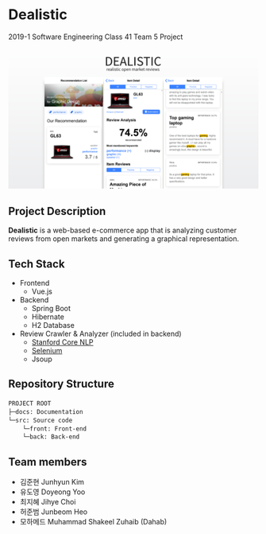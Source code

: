 # Dealistic

2019-1 Software Engineering Class 41 Team 5 Project

![splash](screenshots/splash.png)

## Project Description

**Dealistic** is a web-based e-commerce app that is analyzing customer reviews from open markets and generating a graphical representation.

## Tech Stack

- Frontend
  - Vue.js
- Backend
  - Spring Boot
  - Hibernate
  - H2 Database
- Review Crawler & Analyzer (included in backend)
  - [Stanford Core NLP](https://stanfordnlp.github.io/CoreNLP/)
  - [Selenium](www.selenium.dev)
  - Jsoup

## Repository Structure

```bash
PROJECT ROOT
├─docs: Documentation
└─src: Source code
    └─front: Front-end
    └─back: Back-end
```

## Team members

- 김준현 Junhyun Kim
- 유도영 Doyeong Yoo
- 최지혜 Jihye Choi
- 허준범 Junbeom Heo
- 모하메드 Muhammad Shakeel Zuhaib (Dahab)
